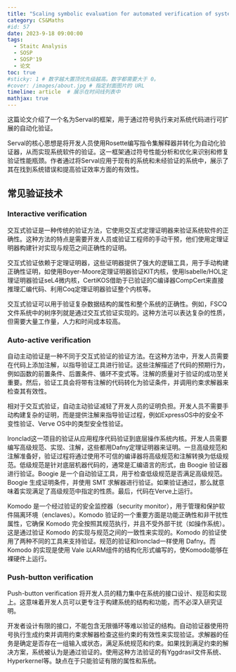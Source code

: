 ```yaml
---
title: "Scaling symbolic evaluation for automated verification of systems code with Serval 阅读"
category: CS&Maths
#id: 57
date: 2023-9-18 09:00:00
tags: 
  - Staitc Analysis
  - SOSP
  - SOSP'19
  - 论文
toc: true
#sticky: 1 # 数字越大置顶优先级越高。数字都需要大于 0。
#cover: /images/about.jpg # 指定封面图片的 URL
timeline: article  # 展示在时间线列表中
mathjax: true
---
```


这篇论文介绍了一个名为Serval的框架，用于通过符号执行来对系统代码进行可扩展的自动化验证。

Serval的核心思想是将开发人员使用Rosette编写指令集解释器并转化为自动化验证器，从而实现系统软件的验证。这一框架通过符号性能分析和优化来识别和修复验证性能瓶颈。作者通过将Serval应用于现有的系统和未经验证的系统中，展示了其在找到系统错误和提高验证效率方面的有效性。
<!--more-->

## 常见验证技术
### Interactive verification
交互式验证是一种传统的验证方法，它使用交互式定理证明器来验证系统软件的正确性。这种方法的特点是需要开发人员或验证工程师的手动干预，他们使用定理证明器构建针对实现与规范之间正确性的证明。

交互式验证依赖于定理证明器，这些证明器提供了强大的逻辑工具，用于手动构建正确性证明，如使用Boyer-Moore定理证明器验证KIT内核，使用Isabelle/HOL定理证明器验证seL4微内核，CertiKOS借助于已验证的C编译器CompCert来直接推理汇编代码、利用Coq定理证明器验证整个内核等。

交互式验证可以用于验证复杂数据结构的属性和整个系统的正确性。例如，FSCQ文件系统中的树序列就是通过交互式验证实现的。这种方法可以表达复杂的性质，但需要大量工作量，人力和时间成本较高。

### Auto-active verification
自动主动验证是一种不同于交互式验证的验证方法。在这种方法中，开发人员需要在代码上添加注解，以指导验证工具进行验证。这些注解描述了代码的预期行为，例如函数的前置条件、后置条件、循环不变式等。注解的质量对于验证的成功至关重要。然后，验证工具会将带有注解的代码转化为验证条件，并调用约束求解器来检查其有效性。

相对于交互式验证，自动主动验证减轻了开发人员的证明负担。开发人员不需要手动构建复杂的证明，而是提供注解来指导验证过程，例如ExpressOS中的安全不变性验证、Verve OS中的类型安全性验证。

Ironclad这一项目的验证从应用程序代码验证到底层操作系统内核。开发人员需要编写高级规范、实现、注解，这些都用Dafny定理证明器来证明。一旦高级规范和注解准备好，验证过程将通过使用不可信的编译器将高级规范和注解转换为低级规范。低级规范是针对底层机器代码的，通常是汇编语言的形式，由 Boogie 验证器进行验证。Boogie 是一个自动验证工具，用于检查低级规范是否满足高级规范。Boogie 生成证明条件，并使用 SMT 求解器进行验证。如果验证通过，那么就意味着实现满足了高级规范中指定的性质。最后，代码在Verve上运行。

Komodo 是一个经过验证的安全监控器（security monitor），用于管理和保护软件隔离环境（enclaves）。Komodo 验证的一个重要方面是功能正确性和非干扰性属性，它确保 Komodo 完全按照其规范执行，并且不受外部干扰（如操作系统）。这是通过验证 Komodo 的实现与规范之间的一致性来实现的。Komodo 的验证使用了两种不同的工具来支持验证。规范的验证和Ironclad一样使用 Dafny。而 Komodo 的实现是使用 Vale 以ARM组件的结构化形式编写的，使Komodo能够在裸硬件上运行。

### Push-button verification
Push-button verification 将开发人员的精力集中在系统的接口设计、规范和实现上。这意味着开发人员可以更专注于构建系统的结构和功能，而不必深入研究证明。

开发者设计有限的接口，不能包含无限循环等难以验证的结构。自动验证器使用符号执行生成约束并调用约束求解器检查这些约束的有效性来实现验证。求解器的任务是确定是否存在一组输入或状态，满足系统规范和约束。如果找到满足约束的解决方案，系统被认为是通过验证的。使用这种方法验证的有Yggdrasil文件系统、Hyperkernel等。缺点在于只能验证有限的属性和系统。


